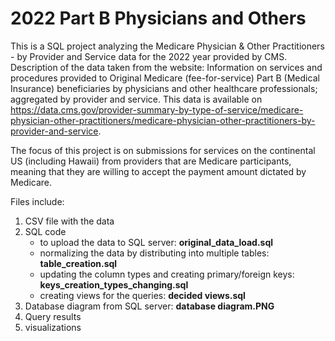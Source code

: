 # 2022 Part B Physicians and Others 
This is a SQL project analyzing the Medicare Physician & Other Practitioners - by Provider and Service data for the 2022 year provided by CMS.
Description of the data taken from the website:
Information on services and procedures provided to Original Medicare (fee-for-service) 
Part B (Medical Insurance) beneficiaries by physicians and other healthcare professionals; aggregated by provider and service.
This data is available on https://data.cms.gov/provider-summary-by-type-of-service/medicare-physician-other-practitioners/medicare-physician-other-practitioners-by-provider-and-service.

The focus of this project is on submissions for services on the continental US (including Hawaii) 
from providers that are Medicare participants, meaning that they are willing to accept the payment amount dictated by Medicare.


Files include:
1) CSV file with the data
2) SQL code
   * to upload the data to SQL server: **original_data_load.sql**
   * normalizing the data by distributing into multiple tables: **table_creation.sql**
   * updating the column types and creating primary/foreign keys: **keys_creation_types_changing.sql**
   * creating views for the queries: **decided views.sql**
3) Database diagram from SQL server: **database diagram.PNG**
4) Query results
5) visualizations 
